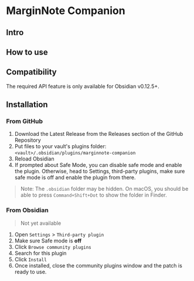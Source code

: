 # MarginNote Companion

## Intro

## How to use

## Compatibility

The required API feature is only available for Obsidian v0.12.5+.

## Installation

### From GitHub

1. Download the Latest Release from the Releases section of the GitHub Repository
2. Put files to your vault's plugins folder: `<vault>/.obsidian/plugins/marginnote-companion`  
3. Reload Obsidian
4. If prompted about Safe Mode, you can disable safe mode and enable the plugin.
Otherwise, head to Settings, third-party plugins, make sure safe mode is off and
enable the plugin from there.

> Note: The `.obsidian` folder may be hidden. On macOS, you should be able to press `Command+Shift+Dot` to show the folder in Finder.

### From Obsidian

> Not yet available

1. Open `Settings` > `Third-party plugin`
2. Make sure Safe mode is **off**
3. Click `Browse community plugins`
4. Search for this plugin
5. Click `Install`
6. Once installed, close the community plugins window and the patch is ready to use.
